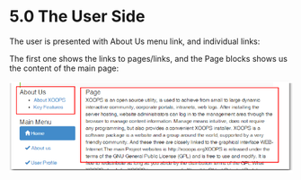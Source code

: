 # 5.0 The User Side

The user is presented with About Us menu link, and individual links:

The first one shows the links to pages/links, and the Page blocks shows us the content of the main page:

![](../assets/image010.png)